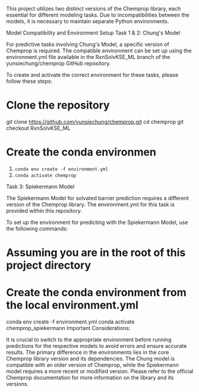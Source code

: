 This project utilizes two distinct versions of the Chemprop library, each essential for different modeling tasks. Due to incompatibilities between the models, it is necessary to maintain separate Python environments.

Model Compatibility and Environment Setup
Task 1 & 2: Chung's Model

For predictive tasks involving Chung's Model, a specific version of Chemprop is required. The compatible environment can be set up using the environment.yml file available in the RxnSolvKSE_ML branch of the yunsiechung/chemprop GitHub repository.

To create and activate the correct environment for these tasks, please follow these steps:

# Clone the repository
git clone https://github.com/yunsiechung/chemprop.git
cd chemprop
git checkout RxnSolvKSE_ML

# Create the conda environmen

1. `conda env create -f environment.yml`
2. `conda activate chemprop`

Task 3: Spiekermann Model

The Spiekermann Model for solvated barrier prediction requires a different version of the Chemprop library. The environment.yml for this task is provided within this repository.

To set up the environment for predicting with the Spiekermann Model, use the following commands:

# Assuming you are in the root of this project directory
# Create the conda environment from the local environment.yml
conda env create -f environment.yml
conda activate chemprop_spiekermann
Important Considerations:

It is crucial to switch to the appropriate environment before running predictions for the respective models to avoid errors and ensure accurate results.
The primary difference in the environments lies in the core Chemprop library version and its dependencies. The Chung model is compatible with an older version of Chemprop, while the Spiekermann model requires a more recent or modified version.
Please refer to the official Chemprop documentation for more information on the library and its versions.
